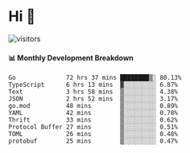 # Hi 👋
 
![visitors](https://visitor-badge.glitch.me/badge?page_id=sorcererxw.sorcererx)

#### 📊 Monthly Development Breakdown

<!--START_SECTION:waka-->
```text
Go              72 hrs 37 mins ████████▒░ 80.13%
TypeScript      6 hrs 13 mins  ▓░░░░░░░░░ 6.87%
Text            3 hrs 58 mins  ▒░░░░░░░░░ 4.38%
JSON            2 hrs 52 mins  ▒░░░░░░░░░ 3.17%
go.mod          48 mins        ▒░░░░░░░░░ 0.89%
YAML            42 mins        ▒░░░░░░░░░ 0.78%
Thrift          33 mins        ▒░░░░░░░░░ 0.62%
Protocol Buffer 27 mins        ▒░░░░░░░░░ 0.51%
TOML            26 mins        ▒░░░░░░░░░ 0.48%
protobuf        25 mins        ▒░░░░░░░░░ 0.47%
```
<!--END_SECTION:waka-->
